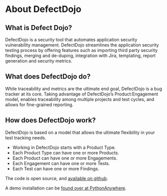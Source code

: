 # About DefectDojo
## What is Defect Dojo?
DefectDojo is a security tool that automates application security vulnerability management. DefectDojo streamlines the application security testing process by offering features such as importing third party security findings, merging and de-duping, integration with Jira, templating, report generation and security metrics.

## What does DefectDojo do?
While traceability and metrics are the ultimate end goal, DefectDojo is a bug tracker at its core. Taking advantage of DefectDojo’s Product:Engagement model, enables traceability among multiple projects and test cycles, and allows for fine-grained reporting.

## How does DefectDojo work?
DefectDojo is based on a model that allows the ultimate flexibility in your test tracking needs.

* Working in DefectDojo starts with a Product Type.
* Each Product Type can have one or more Products.
* Each Product can have one or more Engagements.
* Each Engagement can have one or more Tests.
* Each Test can have one or more Findings.

The code is open source, and [available on github](https://github.com/rackerlabs/django-DefectDojo).

A demo installation can be [found over at PythonAnywhere](https://defectdojo.pythonanywhere.com/).
